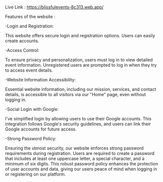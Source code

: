 Live Link : https://blissfulevents-8c313.web.app/

Features of the website :

-Login and Registration:

This website offers secure login and registration options. Users can easily create accounts.

-Access Control:

To ensure privacy and personalization, users must log in to view detailed event information. Unregistered users are prompted to log in when they try to access event details.

-Website Information Accessibility:

Essential website information, including our mission, services, and contact details, is accessible to all visitors via our "Home" page, even without logging in.

-Social Login with Google:

I've simplified login by allowing users to use their Google accounts. This integration follows Google's security guidelines, and users can link their Google accounts for future access.

-Strong Password Policy:

Ensuring the utmost security, our website enforces strong password requirements during registration. Users are required to create a password that includes at least one uppercase letter, a special character, and a minimum of six digits. This robust password policy enhances the protection of user accounts and data, giving our users peace of mind when logging in or registering on our platform.
